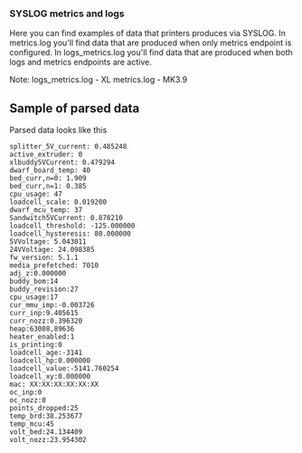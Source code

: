 ### SYSLOG metrics and logs

Here you can find examples of data that printers produces via SYSLOG. In metrics.log you'll find data that are produced when only metrics endpoint is configured. In logs_metrics.log you'll find data that are produced when both logs and metrics endpoints are active.

Note:
logs_metrics.log - XL
metrics.log - MK3.9

## Sample of parsed data

Parsed data looks like this

```
splitter_5V_current: 0.485248
active_extruder: 0
xlbuddy5VCurrent: 0.479294
dwarf_board_temp: 40
bed_curr,n=0: 1.909
bed_curr,n=1: 0.385
cpu_usage: 47
loadcell_scale: 0.019200
dwarf_mcu_temp: 37
Sandwitch5VCurrent: 0.878210
loadcell_threshold: -125.000000
loadcell_hysteresis: 80.000000
5VVoltage: 5.043011
24VVoltage: 24.098385
fw_version: 5.1.1
media_prefetched: 7010
adj_z:0.000000
buddy_bom:14
buddy_revision:27
cpu_usage:17
cur_mmu_imp:-0.003726
curr_inp:9.405615
curr_nozz:0.396320
heap:63008,89636
heater_enabled:1
is_printing:0
loadcell_age:-3141
loadcell_hp:0.000000
loadcell_value:-5141.760254
loadcell_xy:0.000000
mac: XX:XX:XX:XX:XX:XX
oc_inp:0
oc_nozz:0
points_dropped:25
temp_brd:38.253677
temp_mcu:45
volt_bed:24.134409
volt_nozz:23.954302
```